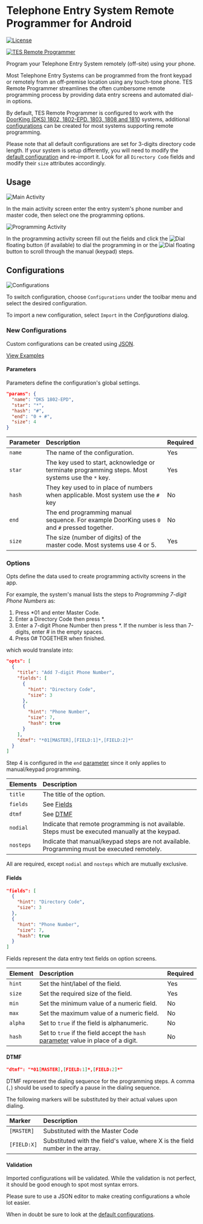# Telephone Entry System Remote Programmer for Android

[![License](https://img.shields.io/badge/License-Apache%202.0-blue.svg)](https://opensource.org/licenses/Apache-2.0)

[![TES Remote Programmer](images/github_graphic.png)](http://mobile.thauvin.net/android/)

Program your Telephone Entry System remotely (off-site) using your phone.

Most Telephone Entry Systems can be programmed from the front keypad or remotely from an off-premise location using any touch-tone phone. TES Remote Programmer streamlines the often cumbersome remote programming process by providing data entry screens and automated dial-in options.

By default, TES Remote Programmer is configured to work with the [DoorKing (DKS) 1802, 1802-EPD. 1803, 1808 and 1810](http://www.doorking.com/telephone/) systems, additional [configurations](#configurations) can be created for most systems supporting remote programming.

Please note that all default configurations are set for 3-digits directory code length. If your system is setup differently, you will need to modify the [default configuration](app/src/main/res/raw/) and re-import it. Look for all `Directory Code` fields and modify their `size` attributes accordingly.

## Usage

![Main Activity](images/screenshots/main_activity_framed_small.png)

In the main activity screen enter the entry system's phone number and master code, then select one the programming options.

![Programming Activity](images/screenshots/add_phone_number_framed_small.png)

In the programming activity screen fill out the fields and click the ![Dial](images/call_fab.png) floating button (if available) to dial the programming in or the ![Dial](images/dialpad_fab.png) floating button to scroll through the manual (keypad) steps.

## Configurations

![Configurations](images/screenshots/configurations_framed_small.png)

To switch configuration, choose `Configurations` under the toolbar menu and select the desired configuration.

To import a new configuration, select `Import` in the _Configurations_ dialog.

### New Configurations

Custom configurations can be created using [JSON](http://www.json.org/). 

[View Examples](app/src/main/res/raw/)

#### Parameters

Parameters define the configuration's global settings.

```json
"params": {
  "name": "DKS 1802-EPD",
  "star": "*",
  "hash": "#",
  "end": "0 + #",
  "size": 4
}
```

| Parameter  | Description                                                                                      | Required |
|:-----------|:-------------------------------------------------------------------------------------------------|:---------|
|`name`      | The name of the configuration.                                                                   | Yes      |
|`star`      | The key used to start, acknowledge or terminate programming steps. Most systems use the `*` key. | Yes      |
|`hash`      | They key used to in place of numbers when applicable. Most system use the `#` key                | No       |
|`end`       | The end programming manual sequence. For example DoorKing uses `0` and `#` pressed together.     | No       |
|`size`      | The size (number of digits) of the master code. Most systems use 4 or 5.                         | Yes      |

### Options

Opts define the data used to create programming activity screens in the app.

For example, the system's manual lists the steps to _Programming 7-digit Phone Numbers_ as:

1. Press *01 and enter Master Code.
2. Enter a Directory Code then press *.
3. Enter a 7-digit Phone Number then press *. If the number is less than 7-digits, enter # in the empty spaces.
4. Press 0# TOGETHER when finished.

which would translate into:

```json
"opts": [
  {
    "title": "Add 7-digit Phone Number",
    "fields": [
      {
        "hint": "Directory Code",
        "size": 3
      },
      {
        "hint": "Phone Number",
        "size": 7,
        "hash": true
      }
    ],
    "dtmf": "*01[MASTER],[FIELD:1]*,[FIELD:2]*"
  }
]
```

Step 4 is configured in the `end` [parameter](#parameters) since it only applies to manual/keypad programming.

| Elements | Description                                                                                       |
|:---------|:--------------------------------------------------------------------------------------------------|
|`title`   | The title of the option.                                                                          |
|`fields`  | See [Fields](#fields)                                                                             |
|`dtmf`    | See [DTMF](#dtmf)                                                                                 |
|`nodial`  | Indicate that remote programming is not available. Steps must be executed manually at the keypad. |
|`nosteps` | Indicate that manual/keypad steps are not available. Programming must be executed remotely.       |

All are required, except `nodial` and `nosteps` which are mutually exclusive.

#### Fields

```json
"fields": [
  {
    "hint": "Directory Code",
    "size": 3
  },
  {
    "hint": "Phone Number",
    "size": 7,
    "hash": true
  }
]
```

Fields represent the data entry text fields on option screens.

| Element | Description                                                                                       | Required |
|:--------|:--------------------------------------------------------------------------------------------------|:---------|
|`hint`   | Set the hint/label of the field.                                                                  | Yes      |
|`size`   | Set the required size of the field.                                                               | Yes      |
|`min`    | Set the minimum value of a numeric field.                                                         | No       |
|`max`    | Set the maximum value of a numeric field.                                                         | No       |
|`alpha`  | Set to `true` if the field is alphanumeric.                                                       | No       |
|`hash`   | Set to `true` if the field accept the `hash` [parameter](#parameters) value in place of a digit.  | No       |


#### DTMF

```json
"dtmf": "*01[MASTER],[FIELD:1]*,[FIELD:2]*"
```

DTMF represent the dialing sequence for the programming steps. A comma (`,`) should be used to specify a pause in the dialing sequence.

The following markers will be substituted by their actual values upon dialing.

| Marker     | Description                                                                   |
|:-----------|:------------------------------------------------------------------------------|
|`[MASTER]`  | Substituted with the Master Code                                              |
|`[FIELD:X]` | Substituted with the field's value, where X is the field number in the array. |

#### Validation

Imported configurations will be validated. While the validation is not perfect, it should be good enough to spot most syntax errors.

Please sure to use a JSON editor to make creating configurations a whole lot easier.

When in doubt be sure to look at the [default configurations](app/src/main/res/raw/).


